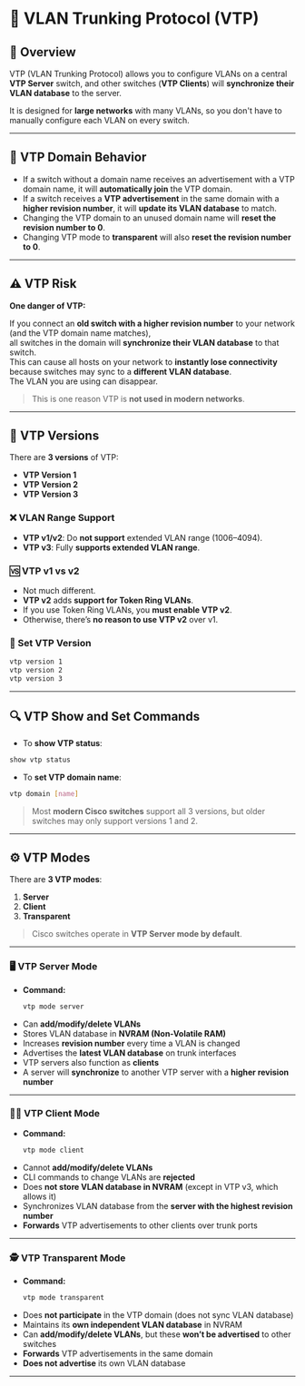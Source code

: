 
# 🔄 VLAN Trunking Protocol (VTP)

## 📘 Overview

VTP (VLAN Trunking Protocol) allows you to configure VLANs on a central **VTP Server** switch, and other switches (**VTP Clients**) will **synchronize their VLAN database** to the server.

It is designed for **large networks** with many VLANs, so you don't have to manually configure each VLAN on every switch.

---

## 🔁 VTP Domain Behavior

- If a switch without a domain name receives an advertisement with a VTP domain name, it will **automatically join** the VTP domain.
- If a switch receives a **VTP advertisement** in the same domain with a **higher revision number**, it will **update its VLAN database** to match.
- Changing the VTP domain to an unused domain name will **reset the revision number to 0**.
- Changing VTP mode to **transparent** will also **reset the revision number to 0**.

---

## ⚠️ VTP Risk

**One danger of VTP:**

If you connect an **old switch with a higher revision number** to your network (and the VTP domain name matches),  
all switches in the domain will **synchronize their VLAN database** to that switch.  
This can cause all hosts on your network to **instantly lose connectivity** because switches may sync to a **different VLAN database**.  
The VLAN you are using can disappear.  
> This is one reason VTP is **not used in modern networks**.

---

## 🔢 VTP Versions

There are **3 versions** of VTP:
- **VTP Version 1**
- **VTP Version 2**
- **VTP Version 3**

### ❌ VLAN Range Support

- **VTP v1/v2**: Do **not support** extended VLAN range (1006–4094).
- **VTP v3**: Fully **supports extended VLAN range**.

### 🆚 VTP v1 vs v2

- Not much different.
- **VTP v2** adds **support for Token Ring VLANs**.
- If you use Token Ring VLANs, you **must enable VTP v2**.
- Otherwise, there’s **no reason to use VTP v2** over v1.

### 🔧 Set VTP Version

```bash
vtp version 1
vtp version 2
vtp version 3
```

---

## 🔍 VTP Show and Set Commands

- To **show VTP status**:
```bash
show vtp status
```

- To **set VTP domain name**:
```bash
vtp domain [name]
```

> Most **modern Cisco switches** support all 3 versions, but older switches may only support versions 1 and 2.

---

## ⚙️ VTP Modes

There are **3 VTP modes**:
1. **Server**
2. **Client**
3. **Transparent**

> Cisco switches operate in **VTP Server mode by default**.

---

### 🖥️ VTP Server Mode

- **Command:**
  ```bash
  vtp mode server
  ```
- Can **add/modify/delete VLANs**
- Stores VLAN database in **NVRAM (Non-Volatile RAM)**
- Increases **revision number** every time a VLAN is changed
- Advertises the **latest VLAN database** on trunk interfaces
- VTP servers also function as **clients**
- A server will **synchronize** to another VTP server with a **higher revision number**

---

### 🧑‍💻 VTP Client Mode

- **Command:**
  ```bash
  vtp mode client
  ```
- Cannot **add/modify/delete VLANs**
- CLI commands to change VLANs are **rejected**
- Does **not store VLAN database in NVRAM** (except in VTP v3, which allows it)
- Synchronizes VLAN database from the **server with the highest revision number**
- **Forwards** VTP advertisements to other clients over trunk ports

---

### 🕵️ VTP Transparent Mode

- **Command:**
  ```bash
  vtp mode transparent
  ```
- Does **not participate** in the VTP domain (does not sync VLAN database)
- Maintains its **own independent VLAN database** in NVRAM
- Can **add/modify/delete VLANs**, but these **won’t be advertised** to other switches
- **Forwards** VTP advertisements in the same domain
- **Does not advertise** its own VLAN database

---
